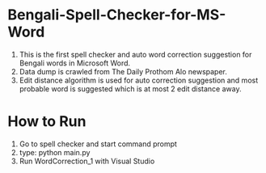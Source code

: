 # Bengali-Spell-Checker-for-MS-Word

1. This is the first spell checker and auto word correction suggestion for Bengali words in Microsoft Word.
2. Data dump is crawled from The Daily Prothom Alo newspaper.
3. Edit distance algorithm is used for auto correction suggestion and most probable word is suggested which is at most 2 edit distance        away.


# How to Run
1. Go to spell checker and start command prompt
2. type: python main.py
3. Run WordCorrection_1 with Visual Studio
